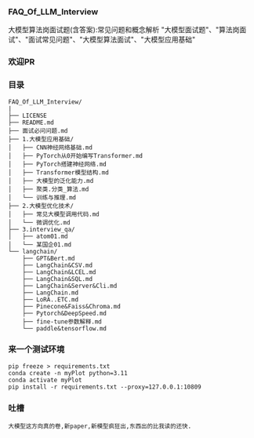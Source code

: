 ### FAQ_Of_LLM_Interview

大模型算法岗面试题(含答案):常见问题和概念解析 "大模型面试题"、"算法岗面试"、"面试常见问题"、"大模型算法面试"、"大模型应用基础"
### 欢迎PR


### 目录
```text
FAQ_Of_LLM_Interview/
|
├── LICENSE
├── README.md
├── 面试必问问题.md
├── 1.大模型应用基础/
│   ├── CNN神经网络基础.md
│   ├── PyTorch从0开始编写Transformer.md
│   ├── PyTorch搭建神经网络.md
│   ├── Transformer模型结构.md
│   ├── 大模型的泛化能力.md
│   ├── 聚类.分类_算法.md
│   └── 训练与推理.md
├── 2.大模型优化技术/
│   ├── 常见大模型调用代码.md
│   └── 微调优化.md
├── 3.interview_qa/
│   ├── atom01.md
│   └── 某国企01.md
└── langchain/
    ├── GPT&Bert.md
    ├── LangChain&CSV.md
    ├── LangChain&LCEL.md
    ├── LangChain&SQL.md
    ├── LangChain&Server&Cli.md
    ├── LangChain.md
    ├── LoRA..ETC.md
    ├── Pinecone&Faiss&Chroma.md
    ├── Pytorch&DeepSpeed.md
    ├── fine-tune参数解释.md
    └── paddle&tensorflow.md
```
### 来一个测试环境
```shell
pip freeze > requirements.txt
conda create -n myPlot python=3.11
conda activate myPlot
pip install -r requirements.txt --proxy=127.0.0.1:10809
```

### 吐槽
```text
大模型这方向真的卷,新paper,新模型疯狂出,东西出的比我读的还快.
```
